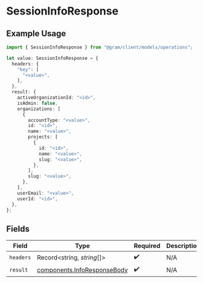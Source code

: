 # SessionInfoResponse

## Example Usage

```typescript
import { SessionInfoResponse } from "@gram/client/models/operations";

let value: SessionInfoResponse = {
  headers: {
    "key": [
      "<value>",
    ],
  },
  result: {
    activeOrganizationId: "<id>",
    isAdmin: false,
    organizations: [
      {
        accountType: "<value>",
        id: "<id>",
        name: "<value>",
        projects: [
          {
            id: "<id>",
            name: "<value>",
            slug: "<value>",
          },
        ],
        slug: "<value>",
      },
    ],
    userEmail: "<value>",
    userId: "<id>",
  },
};
```

## Fields

| Field                                                                      | Type                                                                       | Required                                                                   | Description                                                                |
| -------------------------------------------------------------------------- | -------------------------------------------------------------------------- | -------------------------------------------------------------------------- | -------------------------------------------------------------------------- |
| `headers`                                                                  | Record<string, *string*[]>                                                 | :heavy_check_mark:                                                         | N/A                                                                        |
| `result`                                                                   | [components.InfoResponseBody](../../models/components/inforesponsebody.md) | :heavy_check_mark:                                                         | N/A                                                                        |
